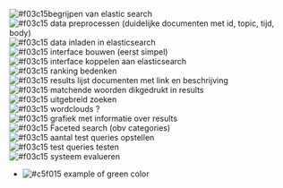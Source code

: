 ![#f03c15](https://placehold.it/15/f03c15/000000?text=+)begrijpen van elastic search <br>
![#f03c15](https://placehold.it/15/f03c15/000000?text=+) data preprocessen (duidelijke documenten met id, topic, tijd, body) <br>
![#f03c15](https://placehold.it/15/f03c15/000000?text=+) data inladen in elasticsearch <br>
![#f03c15](https://placehold.it/15/f03c15/000000?text=+) interface bouwen (eerst simpel) <br>
![#f03c15](https://placehold.it/15/f03c15/000000?text=+) interface koppelen aan elasticsearch <br>
![#f03c15](https://placehold.it/15/f03c15/000000?text=+) ranking bedenken <br>
![#f03c15](https://placehold.it/15/f03c15/000000?text=+) results lijst documenten met link en beschrijving <br>
![#f03c15](https://placehold.it/15/f03c15/000000?text=+) matchende woorden dikgedrukt in results <br>
![#f03c15](https://placehold.it/15/f03c15/000000?text=+) uitgebreid zoeken <br>
![#f03c15](https://placehold.it/15/f03c15/000000?text=+) wordclouds ?  <br>
![#f03c15](https://placehold.it/15/f03c15/000000?text=+) grafiek met informatie over results <br>
![#f03c15](https://placehold.it/15/f03c15/000000?text=+) Faceted search (obv categories) <br>
![#f03c15](https://placehold.it/15/f03c15/000000?text=+) aantal test queries opstellen <br>
![#f03c15](https://placehold.it/15/f03c15/000000?text=+) test queries testen <br>
![#f03c15](https://placehold.it/15/f03c15/000000?text=+) systeem evalueren <br>

- ![#c5f015](https://placehold.it/15/c5f015/000000?text=+) example of green color
